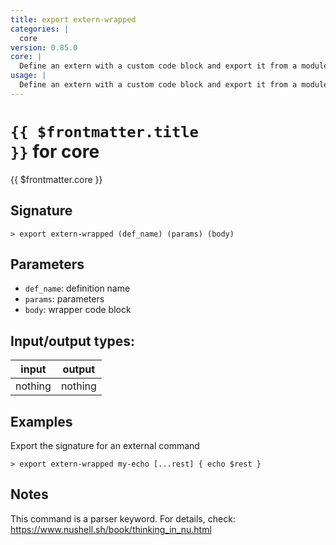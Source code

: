 ```yaml
---
title: export extern-wrapped
categories: |
  core
version: 0.85.0
core: |
  Define an extern with a custom code block and export it from a module.
usage: |
  Define an extern with a custom code block and export it from a module.
---
```

<!-- This file is automatically generated. Please edit the command in https://github.com/nushell/nushell instead. -->

# <code>{{ $frontmatter.title }}</code> for core

<div class='command-title'>{{ $frontmatter.core }}</div>

## Signature

```> export extern-wrapped (def_name) (params) (body)```

## Parameters

 -  `def_name`: definition name
 -  `params`: parameters
 -  `body`: wrapper code block


## Input/output types:

| input   | output  |
| ------- | ------- |
| nothing | nothing |

## Examples

Export the signature for an external command
```shell
> export extern-wrapped my-echo [...rest] { echo $rest }

```

## Notes
This command is a parser keyword. For details, check:
  https://www.nushell.sh/book/thinking_in_nu.html